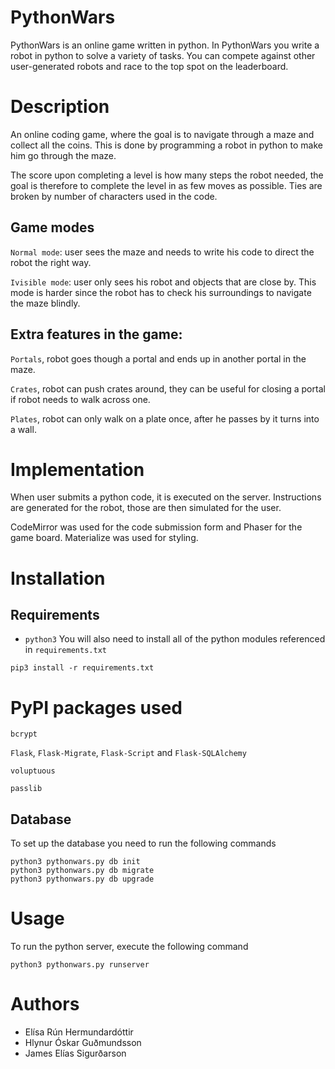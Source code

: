 # PythonWars
PythonWars is an online game written in python. In PythonWars you write a robot
in python to solve a variety of tasks. You can compete against other
user-generated robots and race to the top spot on the leaderboard.

# Description
An online coding game, where the goal is to navigate through a maze and collect all the coins. This is done by programming a robot in python to make him go through the maze.

The score upon completing a level is how many steps the robot needed, the goal is therefore to complete the level in as few moves as possible. Ties are broken by number of characters used in the code. 

## Game modes
`Normal mode`: user sees the maze and needs to write his code to direct the robot the right way.

`Ivisible mode`: user only sees his robot and objects that are close by. This mode is harder since the robot has to check his surroundings to navigate the maze blindly.

## Extra features in the game:
`Portals`, robot goes though a portal and ends up in another portal in the maze. 

`Crates`, robot can push crates around, they can be useful for closing a portal if robot needs to walk across one.

`Plates`, robot can only walk on a plate once, after he passes by it turns into a wall.

# Implementation
When user submits a python code, it is executed on the server. Instructions are generated for the robot, those are then simulated for the user. 

CodeMirror was used for the code submission form and Phaser for the game board. Materialize was used for styling.

# Installation
## Requirements
* `python3`
You will also need to install all of the python modules referenced in
`requirements.txt`
```
pip3 install -r requirements.txt
```

# PyPI packages used
`bcrypt`

`Flask`, `Flask-Migrate`, `Flask-Script` and `Flask-SQLAlchemy`

`voluptuous`

`passlib`

## Database
To set up the database you need to run the following commands
```
python3 pythonwars.py db init
python3 pythonwars.py db migrate
python3 pythonwars.py db upgrade
```

# Usage
To run the python server, execute the following command
```
python3 pythonwars.py runserver
```

# Authors
* Elísa Rún Hermundardóttir
* Hlynur Óskar Guðmundsson
* James Elías Sigurðarson
